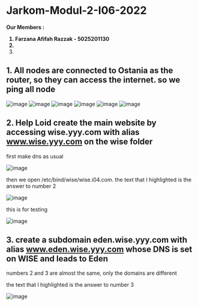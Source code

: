 # Jarkom-Modul-2-I06-2022
<strong> Our Members :
1. Farzana Afifah Razzak - 5025201130
2. 
3. </strong>

## 1. All nodes are connected to Ostania as the router, so they can access the internet. so we ping all node
![image](https://user-images.githubusercontent.com/81352414/198834631-a66567ca-218b-43c9-b2c6-267e94d9dc18.png)
![image](https://user-images.githubusercontent.com/81352414/198834652-23b6ae63-1de1-4455-a85d-525cc5180431.png)
![image](https://user-images.githubusercontent.com/81352414/198834696-a20fac31-c0c6-40c1-9f68-50a62f2bc231.png)
![image](https://user-images.githubusercontent.com/81352414/198834707-2dff4e23-5fd7-4649-9706-2befc60722ec.png)
![image](https://user-images.githubusercontent.com/81352414/198834730-89623cfe-8357-4d51-8354-ae6c60e54949.png)
![image](https://user-images.githubusercontent.com/81352414/198834749-74ce500f-2411-4d84-bcc5-b7271dd0f90a.png)

## 2. Help Loid create the main website by accessing wise.yyy.com with alias www.wise.yyy.com on the wise folder

first make dns as usual

![image](https://user-images.githubusercontent.com/81352414/198834940-76ffa5db-0a04-4bd2-9f4b-8d83f687a5e0.png)

then we open /etc/bind/wise/wise.i04.com. the text that I highlighted is the answer to number 2

![image](https://user-images.githubusercontent.com/81352414/198835005-1ef53d81-59cf-4357-b30d-dc58db751a7f.png)

this is for testing

![image](https://user-images.githubusercontent.com/81352414/198835116-1c644b99-7988-44a5-a320-e648c9c70cf1.png)

## 3. create a subdomain eden.wise.yyy.com with alias www.eden.wise.yyy.com whose DNS is set on WISE and leads to Eden

numbers 2 and 3 are almost the same, only the domains are different

the text that I highlighted is the answer to number 3

![image](https://user-images.githubusercontent.com/81352414/198835235-a7c36d73-c348-48ba-b889-ed2c0136495a.png)





